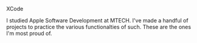 XCode

I studied Apple Software Development at MTECH. I've made a handful of projects to practice the various functionalties of such. These are the ones I'm most proud of. 
